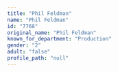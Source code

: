 ```yaml
---
title: "Phil Feldman"
name: "Phil Feldman"
id: "7768"
original_name: "Phil Feldman"
known_for_department: "Production"
gender: "2"
adult: "false"
profile_path: "null"
---
```


